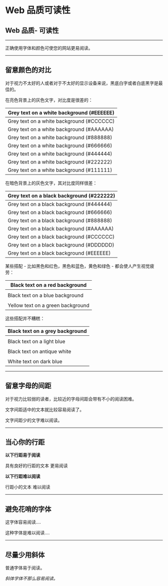 # Web 品质可读性

## Web 品质- 可读性

------

正确使用字体和颜色可使您的网站更易阅读。

------

## 留意颜色的对比

对于视力不太好的人或者对于不太好的显示设备来说，黑底白字或者白底黑字是最佳的。

在亮色背景上的灰色文字，对比度是很差的：

| Grey text on a white background (#EEEEEE) |
| ----------------------------------------- |
| Grey text on a white background (#CCCCCC) |
| Grey text on a white background (#AAAAAA) |
| Grey text on a white background (#888888) |
| Grey text on a white background (#666666) |
| Grey text on a white background (#444444) |
| Grey text on a white background (#222222) |
| Grey text on a white background (#111111) |

在暗色背景上的灰色文字，其对比度同样很差：

| Grey text on a black background (#222222) |
| ----------------------------------------- |
| Grey text on a black background (#444444) |
| Grey text on a black background (#666666) |
| Grey text on a black background (#888888) |
| Grey text on a black background (#AAAAAA) |
| Grey text on a black background (#CCCCCC) |
| Grey text on a black background (#DDDDDD) |
| Grey text on a black background (#EEEEEE) |

某些搭配 - 比如黑色和红色，黑色和蓝色，黄色和绿色 - 都会使人产生视觉疲劳：

| Black text on a red background    |
| --------------------------------- |
|                                   |
| Black text on a blue background   |
|                                   |
| Yellow text on a green background |

这些搭配并不糟糕：

| Black text on a grey background |
| ------------------------------- |
|                                 |
| Black text on a light blue      |
|                                 |
| Black text on antique white     |
|                                 |
| White text on dark blue         |



------

## 留意字母的间距

对于视力比较弱的读者，比较近的字母间距会带有不小的阅读困难。

文字间距适中的文本就比较容易阅读了。

文字间距少的文字难以阅读。

------

## 当心你的行距

**以下行距易于阅读**

具有良好的行距的文本
更易阅读

**以下行距难以阅读**

行距小的文本
难以阅读

------

## 避免花哨的字体

这字体容易阅读....

这种字体是难以阅读....

------

## 尽量少用斜体

普通字体易于阅读。

*斜体字体不那么容易阅读。*